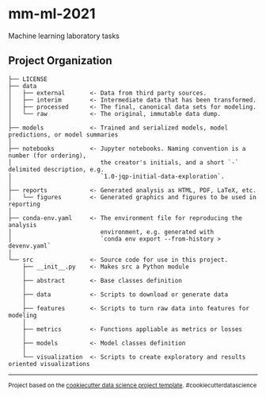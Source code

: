 mm-ml-2021
==============================

Machine learning laboratory tasks

Project Organization
------------

    ├── LICENSE
    ├── data
    │   ├── external       <- Data from third party sources.
    │   ├── interim        <- Intermediate data that has been transformed.
    │   ├── processed      <- The final, canonical data sets for modeling.
    │   └── raw            <- The original, immutable data dump.
    │
    ├── models             <- Trained and serialized models, model predictions, or model summaries
    │
    ├── notebooks          <- Jupyter notebooks. Naming convention is a number (for ordering),
    │                         the creator's initials, and a short `-` delimited description, e.g.
    │                         `1.0-jqp-initial-data-exploration`.
    │
    ├── reports            <- Generated analysis as HTML, PDF, LaTeX, etc.
    │   └── figures        <- Generated graphics and figures to be used in reporting
    │
    ├── conda-env.yaml     <- The environment file for reproducing the analysis
    │                         environment, e.g. generated with
    │                         `conda env export --from-history > devenv.yaml`
    │
    └── src                <- Source code for use in this project.
        ├── __init__.py    <- Makes src a Python module
        │
        ├── abstract       <- Base classes definition
        │
        ├── data           <- Scripts to download or generate data
        │
        ├── features       <- Scripts to turn raw data into features for modeling
        │
        ├── metrics        <- Functions appliable as metrics or losses
        │ 
        ├── models         <- Model classes definition
        │
        └── visualization  <- Scripts to create exploratory and results oriented visualizations

    
   


--------

<p><small>Project based on the <a target="_blank" href="https://drivendata.github.io/cookiecutter-data-science/">cookiecutter data science project template</a>. #cookiecutterdatascience</small></p>
